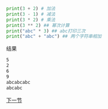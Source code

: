 
```python
print(3 + 2) # 加法
print(3 - 1) # 减法
print(3 * 2) # 乘法
print(3 ** 2) ## 幂次计算
print("abc" * 3) ## abc打印三次
print("abc" + "abc") ## 两个字符串相加
```
结果
```bash
5
2
6
9
abcabcabc
abcabc
```

[下一节](math.md)